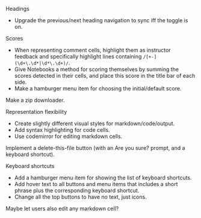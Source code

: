 
Headings

 * Upgrade the previous/next heading navigation to sync iff the toggle is on.

Scores

 * When representing comment cells, highlight them as instructor feedback and
   specifically highlight lines containing `/[+-](\d+\.\d*|\d*\.\d+)/`.
 * Give Notebooks a method for scoring themselves by summing the scores detected
   in their cells, and place this score in the title bar of each side.
 * Make a hamburger menu item for choosing the initial/default score.

Make a zip downloader.

Representation flexibility

 * Create slightly different visual styles for markdown/code/output.
 * Add syntax highlighting for code cells.
 * Use codemirror for editing markdown cells.

Implement a delete-this-file button (with an Are you sure? prompt, and a
keyboard shortcut).

Keyboard shortcuts

 * Add a hamburger menu item for showing the list of keyboard shortcuts.
 * Add hover text to all buttons and menu items that includes a short phrase
   plus the corresponding keyboard shortcut.
 * Change all the top buttons to have no text, just icons.

Maybe let users also edit any markdown cell?
